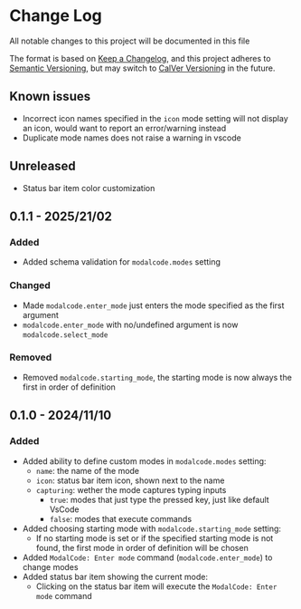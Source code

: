 # Change Log

All notable changes to this project will be documented in this file

The format is based on [Keep a Changelog](https://keepachangelog.com/en/1.1.0/),
and this project adheres to [Semantic Versioning](https://semver.org/spec/v2.0.0.html),
but may switch to [CalVer Versioning](https://calver.org/) in the future.

## Known issues

- Incorrect icon names specified in the `icon` mode setting will not display an icon, would want to
    report an error/warning instead
- Duplicate mode names does not raise a warning in vscode

## Unreleased

- Status bar item color customization

## 0.1.1 - 2025/21/02

### Added

- Added schema validation for `modalcode.modes` setting

### Changed

- Made `modalcode.enter_mode` just enters the mode specified as the first argument
- `modalcode.enter_mode` with no/undefined argument is now `modalcode.select_mode`

### Removed

- Removed `modalcode.starting_mode`, the starting mode is now always the first in order of definition

## 0.1.0 - 2024/11/10

### Added

- Added ability to define custom modes in `modalcode.modes` setting:
    - `name`: the name of the mode
    - `icon`: status bar item icon, shown next to the name
    - `capturing`: wether the mode captures typing inputs
        - `true`: modes that just type the pressed key, just like default VsCode
        - `false`: modes that execute commands
- Added choosing starting mode with `modalcode.starting_mode` setting:
    - If no starting mode is set or if the specified starting mode is not found, the first mode in
        order of definition will be chosen
- Added `ModalCode: Enter mode` command (`modalcode.enter_mode`) to change modes
- Added status bar item showing the current mode:
    - Clicking on the status bar item will execute the `ModalCode: Enter mode` command
